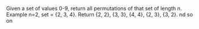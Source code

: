 Given a set of values 0-9, return all permutations of that set of length n. Example n=2, set = {2, 3, 4}. Return {2, 2}, {3, 3}, {4, 4}, {2, 3}, {3, 2}. nd so on
